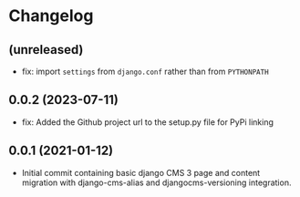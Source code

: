 # Changelog

## (unreleased)
* fix: import `settings` from `django.conf` rather than from `PYTHONPATH`


## 0.0.2 (2023-07-11)
* fix: Added the Github project url to the setup.py file for PyPi linking

## 0.0.1 (2021-01-12)
* Initial commit containing basic django CMS 3 page and content migration with django-cms-alias and djangocms-versioning integration. 
